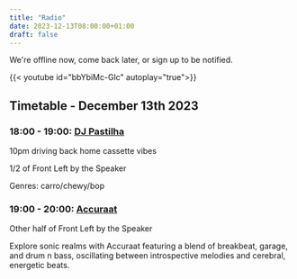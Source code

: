 ```yaml
---
title: "Radio"
date: 2023-12-13T08:00:00+01:00
draft: false
---
```

We're offline now, come back later, or sign up to be notified.
<!--Placeholder offline video-->
{{< youtube id="bbYbiMc-Glc" autoplay="true">}}
## Timetable - December 13th 2023
### 18:00 - 19:00: [DJ Pastilha](https://www.instagram.com/renatolas/)
10pm driving back home cassette vibes

1/2 of Front Left by the Speaker

Genres:
carro/chewy/bop
### 19:00 - 20:00: [Accuraat](https://www.instagram.com/accuraat_crisp_sandwich/)
Other half of Front Left by the Speaker

Explore sonic realms with Accuraat featuring a blend of breakbeat, garage, and drum n bass, oscillating between introspective melodies and cerebral, energetic beats.

